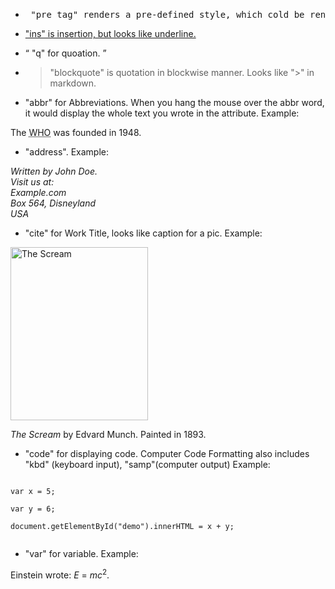 * <pre> "pre tag" renders a pre-defined style, which cold be rendered differently across different compiler. </pre> 

* <ins> "ins" is insertion, but looks like underline. </ins>

* <q> "q" for quoation. </q>

* <blockquote> "blockquote" is quotation in blockwise manner. Looks like ">" in markdown. </blockquote>

* <p>"abbr" for Abbreviations. When you hang the mouse over the abbr word, it would display the whole text you wrote in the attribute. Example: </p> 
<p>The <abbr title="World Health Organization">WHO</abbr> was founded in 1948.</p>

* <p> "address". Example: <br/>
<address>
Written by John Doe.<br> 
Visit us at:<br>
Example.com<br>
Box 564, Disneyland<br>
USA
</address>

* "cite" for Work Title, looks like caption for a pic. Example:<br/>
<img src="http://www.edvardmunch.org/images/paintings/the-scream.jpg" width="220" height="277" alt="The Scream">
<p><cite>The Scream</cite> by Edvard Munch. Painted in 1893.</p>

* "code" for displaying code. Computer Code Formatting also includes "kbd" (keyboard input), "samp"(computer output) Example: <br/>
<code>
var x = 5;<br/>
var y = 6;<br/>
document.getElementById("demo").innerHTML = x + y;<br/>
</code>

* "var" for variable. Example:<br/>
<p>Einstein wrote: <var>E</var> = <var>m</var><var>c</var><sup>2</sup>.</p>




